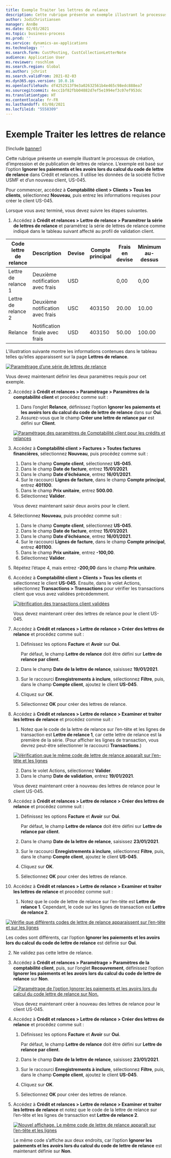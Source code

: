```yaml
---
title: Exemple Traiter les lettres de relance
description: Cette rubrique présente un exemple illustrant le processus de création, d’impression et de publication de lettres de relance.
author: JodiChristiansen
manager: AnnBe
ms.date: 02/03/2021
ms.topic: business-process
ms.prod: ''
ms.service: dynamics-ax-applications
ms.technology: ''
ms.search.form: CustPosting, CustCollectionLetterNote
audience: Application User
ms.reviewer: roschlom
ms.search.region: Global
ms.author: jchrist
ms.search.validFrom: 2021-02-03
ms.dyn365.ops.version: 10.0.16
ms.openlocfilehash: df4252513f9e3a02632561b4e465c98edc888ea7
ms.sourcegitcommit: 4ecc1bf82fbb04882d7ef5e1994ef3c07ef953dc
ms.translationtype: HT
ms.contentlocale: fr-FR
ms.lasthandoff: 03/08/2021
ms.locfileid: "5558309"
---
```

# <a name="process-collection-letters-example"></a>Exemple Traiter les lettres de relance

[!include [banner](../../includes/banner.md)]

Cette rubrique présente un exemple illustrant le processus de création, d’impression et de publication de lettres de relance. L’exemple est basé sur l’option **Ignorer les paiements et les avoirs lors du calcul du code de lettre de relance** dans Crédit et relances. Il utilise les données de la société fictive USMF et d’un nouveau client, US-045.

Pour commencer, accédez à **Comptabilité client \> Clients \> Tous les clients**, sélectionnez **Nouveau**, puis entrez les informations requises pour créer le client US-045.

Lorsque vous avez terminé, vous devez suivre les étapes suivantes.

1. Accédez à **Crédit et relances \> Lettre de relance \> Paramétrer la série de lettres de relance** et paramétrez la série de lettres de relance comme indiqué dans le tableau suivant affecté au profil de validation client.

|     Code lettre de relance      |     Description                            |     Devise      |     Compte principal        |     Frais en devise     |     Minimum au-dessus        |     Bloc de jours      |
|---------------------------------  |---------------------------------------    |-----------------  |-----------------------    |-------------------------- |-----------------------    |---------------------  |
|     Lettre de relance 1         |     Deuxième notification avec frais        |     USD           |                           |     0,00                  |     0,00                  |     2                 |
|     Lettre de relance 2         |     Deuxième notification avec frais        |     USC           |     403150                |     20.00                 |     10.00                 |     3                 |
|     Relance                    |     Notification finale avec frais         |     USD           |     403150                |     50.00                 |     100.00                |     15                |

L’illustration suivante montre les informations contenues dans le tableau telles qu’elles apparaissent sur la page **Lettres de relance**. 

[![Paramétrage d’une série de lettres de relance](./media/Ignore-payments-creditmemos-1.PNG)](./media/Ignore-payments-creditmemos-1.PNG)

 Vous devez maintenant définir les deux paramètres requis pour cet exemple.

2. Accédez à **Crédit et relances \> Paramétrage \> Paramètres de la comptabilité client** et procédez comme suit :

    1. Dans l’onglet **Relance**, définissez l’option **Ignorer les paiements et les avoirs lors du calcul du code de lettre de relance** dans sur **Oui**.
    2. Assurez-vous que le champ **Créer une lettre de relance par** est défini sur **Client**.

    [![Paramétrage des paramètres de Comptabilité client pour les crédits et relances](./media/Ignore-payments-creditmemos-2.PNG)](./media/Ignore-payments-creditmemos-2.PNG)

3. Accédez à **Comptabilité client \> Factures \> Toutes factures financières**, sélectionnez **Nouveau**, puis procédez comme suit :

    1. Dans le champ **Compte client**, sélectionnez **US-045**.
    2. Dans le champ **Date de facture**, entrez **15/01/2021**.
    3. Dans le champ **Date d’échéance**, entrez **16/01/2021**.
    4. Sur le raccourci **Lignes de facture**, dans le champ **Compte principal**, entrez **401100**.
    5. Dans le champ **Prix unitaire**, entrez **500.00**.
    6. Sélectionnez **Valider**.

    Vous devez maintenant saisir deux avoirs pour le client.

4. Sélectionnez **Nouveau**, puis procédez comme suit :

    1. Dans le champ **Compte client**, sélectionnez **US-045**.
    2. Dans le champ **Date de facture**, entrez **15/01/2021**.
    3. Dans le champ **Date d’échéance**, entrez **16/01/2021**.
    4. Sur le raccourci **Lignes de facture**, dans le champ **Compte principal**, entrez **401100**.
    5. Dans le champ **Prix unitaire**, entrez **-100,00**.
    6. Sélectionnez **Valider**.

5. Répétez l’étape 4, mais entrez **-200,00** dans le champ **Prix unitaire**.
6. Accédez à **Comptabilité client \> Clients \> Tous les clients** et sélectionnez le client **US-045**. Ensuite, dans le volet Actions, sélectionnez **Transactions \> Transactions** pour vérifier les transactions client que vous avez validées précédemment.

    [![Vérification des transactions client validées](./media/Ignore-payments-creditmemos-3.PNG)](./media/Ignore-payments-creditmemos-3.PNG)

    Vous devez maintenant créer des lettres de relance pour le client US-045.

7. Accédez à **Crédit et relances \> Lettre de relance \> Créer des lettres de relance** et procédez comme suit :

    1. Définissez les options **Facture** et **Avoir** sur **Oui**.

        Par défaut, le champ **Lettre de relance** doit être défini sur **Lettre de relance par client**.

    2. Dans le champ **Date de la lettre de relance**, saisissez **19/01/2021**.
    3. Sur le raccourci **Enregistrements à inclure**, sélectionnez **Filtre**, puis, dans le champ **Compte client**, ajoutez le client **US-045**.
    4. Cliquez sur **OK**.
    5. Sélectionnez **OK** pour créer des lettres de relance.

8. Accédez à **Crédit et relances \> Lettre de relance \> Examiner et traiter les lettres de relance** et procédez comme suit :

    1. Notez que le code de la lettre de relance sur l’en-tête et les lignes de transaction est **Lettre de relance 1**, car cette lettre de relance est la première de la série. (Pour afficher les lignes de transaction, vous devrez peut-être sélectionner le raccourci **Transactions**.)

   [![Vérification que le même code de lettre de relance apparaît sur l’en-tête et les lignes](./media/Ignore-payments-creditmemos-4.PNG)](./media/Ignore-payments-creditmemos-4.PNG)

    2. Dans le volet Actions, sélectionnez **Valider**.
    3. Dans le champ **Date de validation**, entrez **19/01/2021**.

    Vous devez maintenant créer à nouveau des lettres de relance pour le client US-045.

9. Accédez à **Crédit et relances \> Lettre de relance \> Créer des lettres de relance** et procédez comme suit :

    1. Définissez les options **Facture** et **Avoir** sur **Oui**.

        Par défaut, le champ **Lettre de relance** doit être défini sur **Lettre de relance par client**.

    2. Dans le champ **Date de la lettre de relance**, saisissez **23/01/2021**.
    3. Sur le raccourci **Enregistrements à inclure**, sélectionnez **Filtre**, puis, dans le champ **Compte client**, ajoutez le client **US-045**.
    4. Cliquez sur **OK**.
    5. Sélectionnez **OK** pour créer des lettres de relance.

10. Accédez à **Crédit et relances \> Lettre de relance \> Examiner et traiter les lettres de relance** et procédez comme suit :

    1. Notez que le code de lettre de relance sur l’en-tête est **Lettre de relance 1**. Cependant, le code sur les lignes de transaction est **Lettre de relance 2**.

   [![Vérifie que différents codes de lettre de relance apparaissent sur l’en-tête et sur les lignes](./media/Ignore-payments-creditmemos-5.PNG)](./media/Ignore-payments-creditmemos-5.PNG)

  Les codes sont différents, car l’option **Ignorer les paiements et les avoirs lors du calcul du code de lettre de relance** est définie sur **Oui**.

  2. Ne validez pas cette lettre de relance.

11. Accédez à **Crédit et relances \> Paramétrage \> Paramètres de la comptabilité client**, puis, sur l’onglet **Recouvrement**, définissez l’option **Ignorer les paiements et les avoirs lors du calcul du code de lettre de relance** sur **Non**.

    [![Paramétrage de l’option Ignorer les paiements et les avoirs lors du calcul du code lettre de relance sur Non.](./media/Ignore-payments-creditmemos-6.PNG)](./media/Ignore-payments-creditmemos-6.PNG)

    Vous devez maintenant créer à nouveau des lettres de relance pour le client US-045.

12. Accédez à **Crédit et relances \> Lettre de relance \> Créer des lettres de relance** et procédez comme suit :

    1. Définissez les options **Facture** et **Avoir** sur **Oui**.

        Par défaut, le champ **Lettre de relance** doit être défini sur **Lettre de relance par client**.

    2. Dans le champ **Date de la lettre de relance**, saisissez **23/01/2021**.
    3. Sur le raccourci **Enregistrements à inclure**, sélectionnez **Filtre**, puis, dans le champ **Compte client**, ajoutez le client **US-045**.
    4. Cliquez sur **OK**.
    5. Sélectionnez **OK** pour créer des lettres de relance.

13. Accédez à **Crédit et relances \> Lettre de relance \> Examiner et traiter les lettres de relance** et notez que le code de la lettre de relance sur l’en-tête et les lignes de transaction est **Lettre de relance 2**.

    [![Nouvel affichage. Le même code de lettre de relance apparaît sur l’en-tête et les lignes](./media/Ignore-payments-creditmemos-7.PNG)](./media/Ignore-payments-creditmemos-7.PNG)

    Le même code s’affiche aux deux endroits, car l’option **Ignorer les paiements et les avoirs lors du calcul du code de lettre de relance** est maintenant définie sur **Non**.

